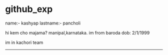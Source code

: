 # github_exp

name:- kashyap
lastname:- pancholi

hi kem cho majama?
manipal,karnataka.
im from baroda
dob: 2/1/1999

im in kachori team

---------------------

